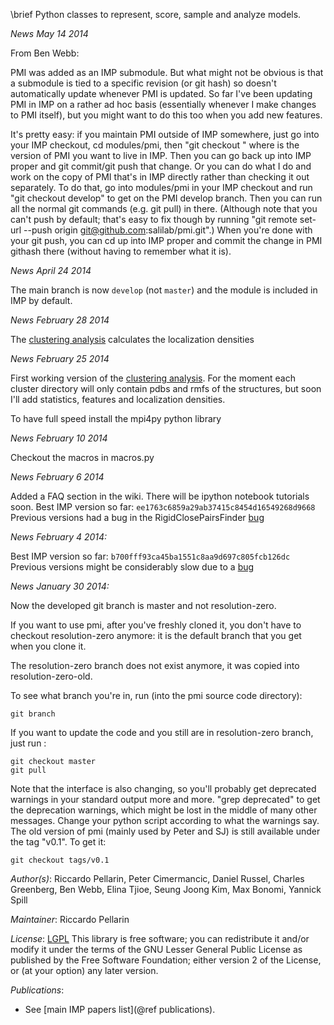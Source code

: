 \brief Python classes to represent, score, sample and analyze models.

*News May 14 2014*

From Ben Webb:

PMI was added as an IMP submodule. But what might not be obvious is that a submodule is tied to a specific revision (or git hash) so doesn't automatically update whenever PMI is updated. So far I've been updating PMI in IMP on a rather ad hoc basis (essentially whenever I make changes to PMI itself), but you might want to do this too when you add new features.

It's pretty easy: if you maintain PMI outside of IMP somewhere, just go into your IMP checkout, cd modules/pmi, then "git checkout <githash>" where <githash> is the version of PMI you want to live in IMP. Then you can go back up into IMP proper and git commit/git push that change. Or you can do what I do and work on the copy of PMI that's in IMP directly rather than checking it out separately. To do that, go into modules/pmi in your IMP checkout and run "git checkout develop" to get on the PMI develop branch. Then you can run all the normal git commands (e.g. git pull) in there. (Although note that you can't push by default; that's easy to fix though by running "git remote set-url --push origin git@github.com:salilab/pmi.git".) When you're done with your git push, you can cd up into IMP proper and commit the change in PMI githash there (without having to remember what it is).

*News April 24 2014*

The main branch is now `develop` (not `master`) and the module is included
in IMP by default.

*News February 28 2014*

The [clustering analysis](http://nbviewer.ipython.org/github/salilab/pmi/blob/master/examples/analysis/clustering_analysis.ipynb?create=1) calculates the localization densities

*News February 25 2014*

First working version of the [clustering analysis](http://nbviewer.ipython.org/github/salilab/pmi/blob/master/examples/analysis/clustering_analysis.ipynb?create=1). For the moment each cluster directory will only contain pdbs and rmfs
of the structures, but soon I'll add statistics, features and localization densities.

To have full speed install the mpi4py python library


*News February 10 2014*

Checkout the macros in macros.py

*News February 6 2014*

Added a FAQ section in the wiki. There will be ipython notebook tutorials soon.
Best IMP version so far: `ee1763c6859a29ab37415c8454d16549268d9668`
Previous versions had a bug in the RigidClosePairsFinder [bug](https://github.com/salilab/pmi/issues/19)


*News February 4 2014:*

Best IMP version so far: `b700fff93ca45ba1551c8aa9d697c805fcb126dc`
Previous versions might be considerably slow due to a [bug](https://github.com/salilab/imp/issues/724)

*News January 30 2014:*

Now the developed git branch is master and not resolution-zero.

If you want to use pmi, after you've freshly cloned it,
you don't have to checkout resolution-zero anymore:
it is the default branch that you get when you clone it.

The resolution-zero branch does not exist anymore,
it was copied into resolution-zero-old.

To see what branch you're in, run (into the pmi source code directory):

    git branch

If you want to update the code and you still are in resolution-zero branch,
just run :

    git checkout master
    git pull

Note that the interface is also changing,
so you'll probably get deprecated warnings in your standard output more and more.
"grep deprecated"  to get the deprecation warnings, which might be lost in the middle of many other messages. Change your python script according to what the warnings say.
The old version of pmi (mainly used by Peter and SJ) is
still available under the tag "v0.1". To get it:

`git checkout tags/v0.1`



_Author(s)_: Riccardo Pellarin, Peter Cimermancic, Daniel Russel, Charles Greenberg, Ben Webb, Elina Tjioe, Seung Joong Kim, Max Bonomi, Yannick Spill

_Maintainer_: Riccardo Pellarin

_License_: [LGPL](http://www.gnu.org/licenses/old-licenses/lgpl-2.1.html)
This library is free software; you can redistribute it and/or
modify it under the terms of the GNU Lesser General Public
License as published by the Free Software Foundation; either
version 2 of the License, or (at your option) any later version.

_Publications_:
 - See [main IMP papers list](@ref publications).
